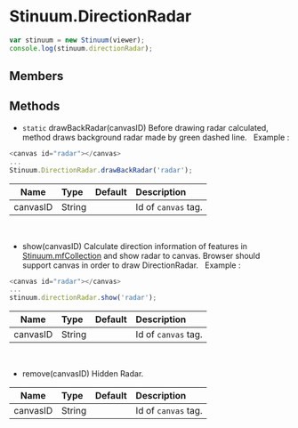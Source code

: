 # Stinuum.DirectionRadar

```js
var stinuum = new Stinuum(viewer);
console.log(stinuum.directionRadar);
```

## Members


## Methods

* `static` drawBackRadar(canvasID)
Before drawing radar calculated, method draws background radar made by green dashed line.
&nbsp;
  Example :

```js
<canvas id="radar"></canvas>
...
Stinuum.DirectionRadar.drawBackRadar('radar');
```

| Name | Type | Default | Description |
| ---------- | :--------- | :---------- | :---------- |
|   canvasID  |  String   |        |  Id of `canvas` tag.     |


&nbsp;

* show(canvasID)
Calculate direction information of features in [Stinuum.mfCollection](https://github.com/aistairc/mf-cesium/blob/master/reference/MFCollection.md) and show radar to canvas. Browser should support canvas in order to draw DirectionRadar.
&nbsp;
Example :

```js
<canvas id="radar"></canvas>
...
stinuum.directionRadar.show('radar');
```

| Name | Type | Default | Description |
| ---------- | :--------- | :---------- | :---------- |
|   canvasID  |  String   |        |  Id of `canvas` tag.     |


&nbsp;

* remove(canvasID)
Hidden Radar.

| Name | Type | Default | Description |
| ---------- | :--------- | :---------- | :---------- |
|   canvasID  |  String   |        |  Id of `canvas` tag.     |
